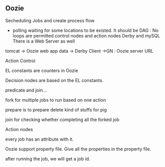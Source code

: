 ## Oozie
Secheduling Jobs and create process flow 
 - polling
       waiting for some locations to be existed.
It should be DAG : No loops are permitted
control nodes and action nodes
Derby  and mySQL
There is a Web Server as well


tomcat -> Oozie web app
data -> Derby
Client ->GN : Oozie server URL

Action
Control 

EL constants are counters in Oozie

Decision nodes are based on the EL constants.




predicate and join...

fork for multiple jobs to run based on one action

prepare is to prepare delete kind of stuffs for pig


join  for checking whether completing all the forked job 

Action nodes

every job has an attribute with it.

Oozie support property file. Give all the properties in the property file.

after running the job, we will get a job id.






